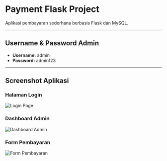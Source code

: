 # Payment Flask Project

Aplikasi pembayaran sederhana berbasis Flask dan MySQL.

---

## Username & Password Admin
- **Username:** admin  
- **Password:** admin123  

---

## Screenshot Aplikasi

### Halaman Login
![Login Page](screenshots/Screenshot-login.png)

### Dashboard Admin
![Dashboard Admin](screenshots/Screenshot-dashboard.png)

### Form Pembayaran
![Form Pembayaran](screenshots/Screenshot-pay.png)

